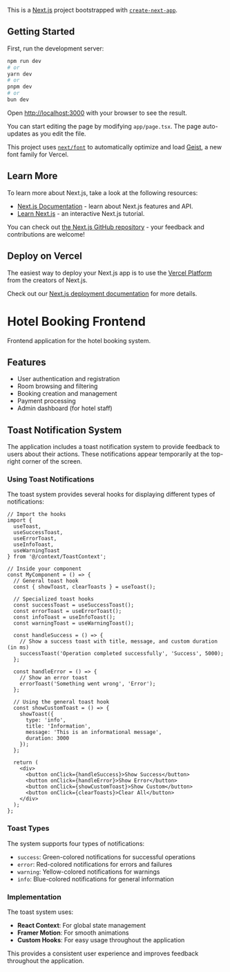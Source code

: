 This is a [Next.js](https://nextjs.org) project bootstrapped with [`create-next-app`](https://nextjs.org/docs/app/api-reference/cli/create-next-app).

## Getting Started

First, run the development server:

```bash
npm run dev
# or
yarn dev
# or
pnpm dev
# or
bun dev
```

Open [http://localhost:3000](http://localhost:3000) with your browser to see the result.

You can start editing the page by modifying `app/page.tsx`. The page auto-updates as you edit the file.

This project uses [`next/font`](https://nextjs.org/docs/app/building-your-application/optimizing/fonts) to automatically optimize and load [Geist](https://vercel.com/font), a new font family for Vercel.

## Learn More

To learn more about Next.js, take a look at the following resources:

- [Next.js Documentation](https://nextjs.org/docs) - learn about Next.js features and API.
- [Learn Next.js](https://nextjs.org/learn) - an interactive Next.js tutorial.

You can check out [the Next.js GitHub repository](https://github.com/vercel/next.js) - your feedback and contributions are welcome!

## Deploy on Vercel

The easiest way to deploy your Next.js app is to use the [Vercel Platform](https://vercel.com/new?utm_medium=default-template&filter=next.js&utm_source=create-next-app&utm_campaign=create-next-app-readme) from the creators of Next.js.

Check out our [Next.js deployment documentation](https://nextjs.org/docs/app/building-your-application/deploying) for more details.

# Hotel Booking Frontend

Frontend application for the hotel booking system.

## Features

- User authentication and registration
- Room browsing and filtering
- Booking creation and management
- Payment processing
- Admin dashboard (for hotel staff)

## Toast Notification System

The application includes a toast notification system to provide feedback to users about their actions. These notifications appear temporarily at the top-right corner of the screen.

### Using Toast Notifications

The toast system provides several hooks for displaying different types of notifications:

```tsx
// Import the hooks
import { 
  useToast, 
  useSuccessToast, 
  useErrorToast, 
  useInfoToast, 
  useWarningToast 
} from '@/context/ToastContext';

// Inside your component
const MyComponent = () => {
  // General toast hook
  const { showToast, clearToasts } = useToast();
  
  // Specialized toast hooks
  const successToast = useSuccessToast();
  const errorToast = useErrorToast();
  const infoToast = useInfoToast();
  const warningToast = useWarningToast();
  
  const handleSuccess = () => {
    // Show a success toast with title, message, and custom duration (in ms)
    successToast('Operation completed successfully', 'Success', 5000);
  };
  
  const handleError = () => {
    // Show an error toast
    errorToast('Something went wrong', 'Error');
  };
  
  // Using the general toast hook
  const showCustomToast = () => {
    showToast({
      type: 'info',
      title: 'Information',
      message: 'This is an informational message',
      duration: 3000
    });
  };
  
  return (
    <div>
      <button onClick={handleSuccess}>Show Success</button>
      <button onClick={handleError}>Show Error</button>
      <button onClick={showCustomToast}>Show Custom</button>
      <button onClick={clearToasts}>Clear All</button>
    </div>
  );
};
```

### Toast Types

The system supports four types of notifications:

- `success`: Green-colored notifications for successful operations
- `error`: Red-colored notifications for errors and failures
- `warning`: Yellow-colored notifications for warnings
- `info`: Blue-colored notifications for general information

### Implementation

The toast system uses:

- **React Context**: For global state management
- **Framer Motion**: For smooth animations
- **Custom Hooks**: For easy usage throughout the application

This provides a consistent user experience and improves feedback throughout the application.
